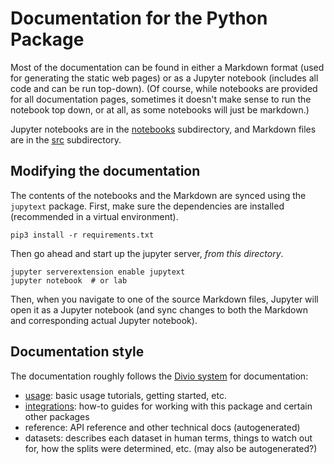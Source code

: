 # Documentation for the Python Package

Most of the documentation can be found in either a Markdown format (used for generating the static web pages) or as a Jupyter notebook (includes all code and can be run top-down). (Of course, while notebooks are provided for all documentation pages, sometimes it doesn't make sense to run the notebook top down, or at all, as some notebooks will just be markdown.)

Jupyter notebooks are in the [notebooks](notebooks) subdirectory, and Markdown files are in the [src](src) subdirectory.

## Modifying the documentation

The contents of the notebooks and the Markdown are synced using the `jupytext` package. First, make sure the dependencies are installed (recommended in a virtual environment).
```shell
pip3 install -r requirements.txt
```

Then go ahead and start up the jupyter server, *from this directory*.
```shell
jupyter serverextension enable jupytext
jupyter notebook  # or lab
```

Then, when you navigate to one of the source Markdown files, Jupyter will open it as a Jupyter notebook (and sync changes to both the Markdown and corresponding actual Jupyter notebook).

## Documentation style

The documentation roughly follows the [Divio system](https://documentation.divio.com/) for documentation:
- [usage](content/python/tutorials): basic usage tutorials, getting started, etc.
- [integrations](content/python/integrations): how-to guides for working with this package and certain other packages
- reference: API reference and other technical docs (autogenerated)
- datasets: describes each dataset in human terms, things to watch out for, how the splits were determined, etc. (may also be autogenerated?)

